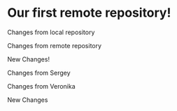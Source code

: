 # Our first remote repository! 

Changes from local repository

Changes from remote repository

New Changes!

Changes from Sergey

Changes from Veronika

New Changes

